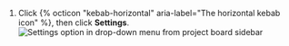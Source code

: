1. Click {% octicon "kebab-horizontal" aria-label="The horizontal kebab icon" %}, then click **Settings**.
   ![Settings option in drop-down menu from project board sidebar](/assets/images/help/projects/project-board-settings.png)

